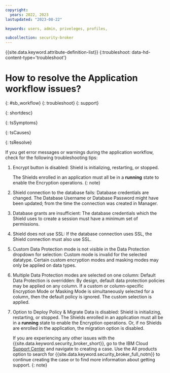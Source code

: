```yaml
---
copyright:
  years: 2022, 2023
lastupdated: "2023-08-22"

keywords: users, admin, priveleges, profiles,

subcollection: security-broker
---
```


{{site.data.keyword.attribute-definition-list}}
{:troubleshoot: data-hd-content-type='troubleshoot'}

# How to resolve the Application workflow issues?
{: #sb_workflow}
{: troubleshoot}
{: support}



{: shortdesc}

{: tsSymptoms}


{: tsCauses}

{: tsResolve}


If you get error messages or warnings during the application workflow, check for the following troubleshooting tips:

1. Encrypt button is disabled: Shield is initializing, restarting, or stopped.

   The Shields enrolled in an application must all be in a **running** state to enable the Encryption operations.
   {: note}

2. Shield connection to the database fails: Database credentials are changed. The Database Username or Database Password might have been updated; from the time the connection was created in Manager.

3. Database grants are insufficient: The database credentials which the Shield uses to create a session must have a minimum set of permissions.

4. Shield does not use SSL: If the database connection uses SSL, the Shield connection must also use SSL.

5. Custom Data Protection mode is not visible in the Data Protection dropdown for selection: Custom mode is invalid for the selected datatype. Certain custom encryption modes and masking modes may only be applied on data types.

6. Multiple Data Protection modes are selected on one column: Default Data Protection is overridden: By design, default data protection policies may be applied on any column. If a custom or column-specific Encryption Mode or Masking Mode is simultaneously selected for a column, then the default policy is ignored. The custom selection is applied.

7. Option to Deploy Policy & Migrate Data is disabled: Shield is initializing, restarting, or stopped. The Shields enrolled in an application must all be in a **running** state to enable the Encryption operations. Or, if no Shields are enrolled in the application, the migration option is disabled.

   If you are experiencing any other issues with the {{site.data.keyword.security_broker_short}},
   go to the IBM Cloud [Support Center](https://cloud.ibm.com/unifiedsupport/supportcenter) and navigate
   to creating a case. Use the All products option to search for {{site.data.keyword.security_broker_full_notm}} to continue creating the case or to find more information about getting support.
   {: note}

